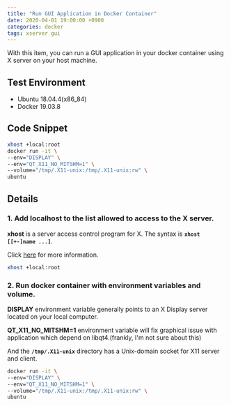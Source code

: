 ```yaml
---
title: "Run GUI Application in Docker Container"
date: 2020-04-01 19:00:00 +0900
categories: docker
tags: xserver gui
---
```

With this item, you can run a GUI application in your docker container using X server on your host machine. 

## Test Environment

* Ubuntu 18.04.4(x86_84)
* Docker 19.03.8

## Code Snippet

```bash
xhost +local:root
docker run -it \
--env="DISPLAY" \
--env="QT_X11_NO_MITSHM=1" \
--volume="/tmp/.X11-unix:/tmp/.X11-unix:rw" \
ubuntu
```

## Details

### 1. Add localhost to the list allowed to access to the X server. 

**xhost** is a server access control program for X. The syntax is **`xhost [[+-]name ...]`**.   

Click [here][xhost-help] for more information.

```bash
xhost +local:root
```
    
### 2. Run docker container with environment variables and volume. 

**DISPLAY** environment variable generally points to an X Display server located on your local computer.   

**QT_X11_NO_MITSHM=1** environment variable will fix graphical issue with application which depend on libqt4.(frankly, I'm not sure about this)   

And the **`/tmp/.X11-unix`** directory has a Unix-domain socket for X11 server and client.

```bash
docker run -it \
--env="DISPLAY" \
--env="QT_X11_NO_MITSHM=1" \
--volume="/tmp/.X11-unix:/tmp/.X11-unix:rw" \
ubuntu
```
    
[xhost-help]: http://www.straightrunning.com/tools/xhost.html#:~:text=Description,does%20limit%20the%20worst%20abuses. 
